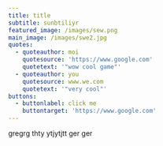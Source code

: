 ```yaml
---
title: title
subtitle: sunbtiliyr
featured_image: /images/sew.png
main_image: /images/swe2.jpg
quotes:
  - quoteauthor: moi
    quotesource: 'https://www.google.com'
    quotetext: '"wow cool game"'
  - quoteauthor: you
    quotesource: www.we.com
    quotetext: '"very cool"'
buttons:
  - buttonlabel: click me
    buttontarget: 'https://www.google.com'
---
```

gregrg thty ytjytjtt ger ger 
